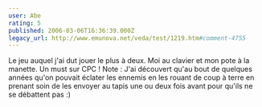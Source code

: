 ```yaml
---
user: Abe
rating: 5
published: 2006-03-06T16:36:39.000Z
legacy_url: http://www.emunova.net/veda/test/1219.htm#comment-4755
---
```

Le jeu auquel j'ai dut jouer le plus à deux. Moi au clavier et mon pote à la manette. Un must sur CPC !
Note : J'ai découvert qu'au bout de quelques années qu'on pouvait éclater les ennemis en les rouant de coup à terre en prenant soin de les envoyer au tapis une ou deux fois avant pour qu'ils ne se débattent pas :)